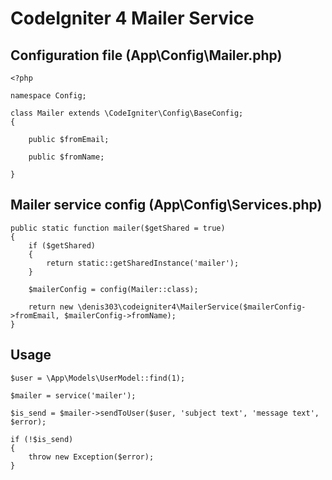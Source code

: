 # CodeIgniter 4 Mailer Service

## Configuration file (App\Config\Mailer.php)

```
<?php

namespace Config;

class Mailer extends \CodeIgniter\Config\BaseConfig;
{

    public $fromEmail;

    public $fromName;

}
```

## Mailer service config (App\Config\Services.php)

```
public static function mailer($getShared = true)
{
    if ($getShared)
    {
        return static::getSharedInstance('mailer');
    }

    $mailerConfig = config(Mailer::class);

    return new \denis303\codeigniter4\MailerService($mailerConfig->fromEmail, $mailerConfig->fromName);
}
```

## Usage

```
$user = \App\Models\UserModel::find(1);

$mailer = service('mailer');

$is_send = $mailer->sendToUser($user, 'subject text', 'message text', $error);

if (!$is_send)
{
    throw new Exception($error);
}
```